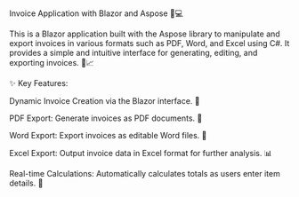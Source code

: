 Invoice Application with Blazor and Aspose 📄💻

This is a Blazor application built with the Aspose library to manipulate and export invoices in various formats such as PDF, Word, and Excel using C#. It provides a simple and intuitive interface for generating, editing, and exporting invoices. 📑📈

✨ Key Features:

Dynamic Invoice Creation via the Blazor interface. 🧾

PDF Export: Generate invoices as PDF documents. 📄

Word Export: Export invoices as editable Word files. 📝

Excel Export: Output invoice data in Excel format for further analysis. 📊

Real-time Calculations: Automatically calculates totals as users enter item details. 🔢
